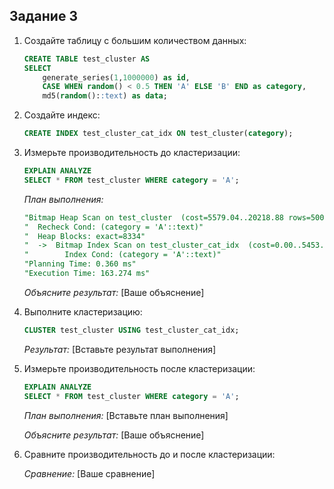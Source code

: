 ## Задание 3

1. Создайте таблицу с большим количеством данных:
    ```sql
    CREATE TABLE test_cluster AS 
    SELECT 
        generate_series(1,1000000) as id,
        CASE WHEN random() < 0.5 THEN 'A' ELSE 'B' END as category,
        md5(random()::text) as data;
    ```

2. Создайте индекс:
    ```sql
    CREATE INDEX test_cluster_cat_idx ON test_cluster(category);
    ```

3. Измерьте производительность до кластеризации:
    ```sql
    EXPLAIN ANALYZE
    SELECT * FROM test_cluster WHERE category = 'A';
    ```
    
    *План выполнения:*
    ```sql
    "Bitmap Heap Scan on test_cluster  (cost=5579.04..20218.88 rows=500467 width=39) (actual time=25.775..135.163 rows=500615 loops=1)"
    "  Recheck Cond: (category = 'A'::text)"
    "  Heap Blocks: exact=8334"
    "  ->  Bitmap Index Scan on test_cluster_cat_idx  (cost=0.00..5453.93 rows=500467 width=0) (actual time=24.212..24.213 rows=500615       loops=1)"
    "        Index Cond: (category = 'A'::text)"
    "Planning Time: 0.360 ms"
    "Execution Time: 163.274 ms"
    ```
    
    *Объясните результат:*
    [Ваше объяснение]

4. Выполните кластеризацию:
    ```sql
    CLUSTER test_cluster USING test_cluster_cat_idx;
    ```
    
    *Результат:*
    [Вставьте результат выполнения]

5. Измерьте производительность после кластеризации:
    ```sql
    EXPLAIN ANALYZE
    SELECT * FROM test_cluster WHERE category = 'A';
    ```
    
    *План выполнения:*
    [Вставьте план выполнения]
    
    *Объясните результат:*
    [Ваше объяснение]

6. Сравните производительность до и после кластеризации:
    
    *Сравнение:*
    [Ваше сравнение]

